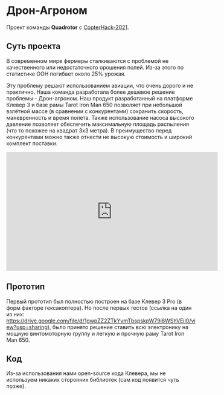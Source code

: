 # Дрон-Агроном

Проект команды **Quadrotor** с [CopterHack-2021](copterhack2021.md).

## Суть проекта

В современном мире фермеры сталкиваются с проблемой не качественного или недостаточного орошения полей. Из-за этого по статистике ООН погибает около 25% урожая.

Эту проблему решают использованием авиации, что очень дорого и не практично. Наша команда разработала более дешевое решение проблемы - Дрон-агроном. Наш продукт разработанный на платформе Клевер 3 и базе рамы Tarot Iron Man 650 позволяет при небольшой взлётной массе (в сравнении с конкурентами) сохранить скорость, маневренность и время полета. Также использование насоса высокого давление позволяет обеспечить максимальную площадь распыления (что то похожее на квадрат 3x3 метра). В преимущество перед конкурентами можно также отнести не высокую стоимость и широкий комплект поставки.

<iframe width="560" height="315" src="https://www.youtube.com/embed/_4QB9Ha0wZA" frameborder="0" allow="accelerometer; autoplay; encrypted-media; gyroscope; picture-in-picture" allowfullscreen></iframe>

## Прототип

Первый прототип был полностью построен на базе Клевер 3 Pro (в форм факторе гексакоптера). Но после первых тестов (ссылка на один из них: https://drive.google.com/file/d/1gwpZZ2ZTkYvmTbspskpW79i8WShVEiI0/view?usp=sharing), было принято решение ставить всю электронику на мощную винтомоторную группу и легкую и прочную раму Tarot Iron Man 650.

## Код

Из-за использования нами open-source кода Клевера, мы не используем никаких сторонних библиотек (сам код появится чуть позже).
